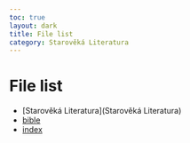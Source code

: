 ```yaml
---
toc: true
layout: dark
title: File list 
category: Starověká Literatura 
---
```


# File list

* [Starověká Literatura](Starověká Literatura) 
* [bible](bible) 
* [index](index) 
